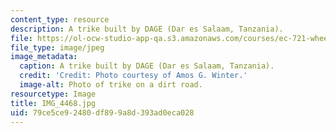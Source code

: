 ```yaml
---
content_type: resource
description: A trike built by DAGE (Dar es Salaam, Tanzania).
file: https://ol-ocw-studio-app-qa.s3.amazonaws.com/courses/ec-721-wheelchair-design-in-developing-countries-spring-2009/79ce5ce92480df899a8d393ad0eca028_IMG_4468.jpg
file_type: image/jpeg
image_metadata:
  caption: A trike built by DAGE (Dar es Salaam, Tanzania).
  credit: 'Credit: Photo courtesy of Amos G. Winter.'
  image-alt: Photo of trike on a dirt road.
resourcetype: Image
title: IMG_4468.jpg
uid: 79ce5ce9-2480-df89-9a8d-393ad0eca028
---
```

